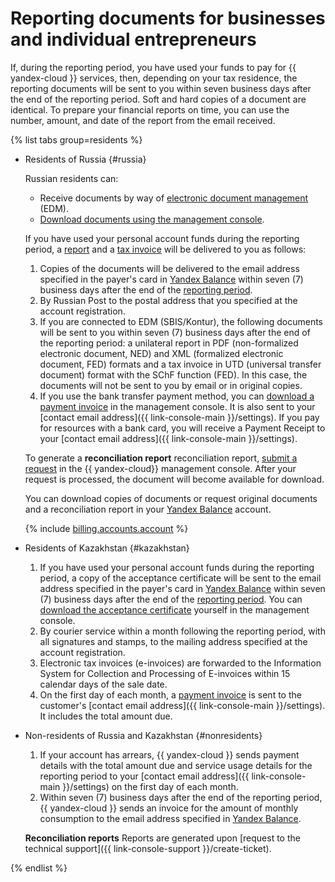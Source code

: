 # Reporting documents for businesses and individual entrepreneurs


If, during the reporting period, you have used your funds to pay for {{ yandex-cloud }} services, then, depending on your tax residence, the reporting documents will be sent to you within seven business days after the end of the reporting period.
Soft and hard copies of a document are identical. To prepare your financial reports on time, you can use the number, amount, and date of the report from the email received.

{% list tabs group=residents %}

- Residents of Russia {#russia}

   Russian residents can:
   * Receive documents by way of [electronic document management](../concepts/edo.md) (EDM).
   * [Download documents using the management console](../operations/download-reporting-docs.md).

   If you have used your personal account funds during the reporting period, a [report](../concepts/act.md) and a [tax invoice](../concepts/invoice.md) will be delivered to you as follows:
   1. Copies of the documents will be delivered to the email address specified in the payer's card in [Yandex Balance](https://balance.yandex.ru) within seven (7) business days after the end of the [reporting period](../concepts/reporting-period.md).
   1. By Russian Post to the postal address that you specified at the account registration.
   1. If you are connected to EDM (SBIS/Kontur), the following documents will be sent to you within seven (7) business days after the end of the reporting period: a unilateral report in PDF (non-formalized electronic document, NED) and XML (formalized electronic document, FED) formats and a tax invoice in UTD (universal transfer document) format with the SChF function (FED). In this case, the documents will not be sent to you by email or in original copies.
   1. If you use the bank transfer payment method, you can [download a payment invoice](../operations/pay-the-bill.md) in the management console. It is also sent to your [contact email address]({{ link-console-main }}/settings). If you pay for resources with a bank card, you will receive a Payment Receipt to your [contact email address]({{ link-console-main }}/settings).

   To generate a **reconciliation report**
   reconciliation report, [submit a request](../operations/download-reporting-docs) in the {{ yandex-cloud}} management console. After your request is processed, the document will become available for download.

   You can download copies of documents or request original documents and a reconciliation report in your [Yandex Balance](https://balance.yandex.ru) account.

   {% include [billing.accounts.account](../../_includes/billing/accountant-role.md) %}

- Residents of Kazakhstan {#kazakhstan}

   1. If you have used your personal account funds during the reporting period, a copy of the acceptance certificate will be sent to the email address specified in the payer's card in [Yandex Balance](../concepts/reporting-period.md) within seven (7) business days after the end of the [reporting period](https://balance.yandex.com). You can [download the acceptance certificate](../operations/download-reporting-docs.md) yourself in the management console.
   1. By courier service within a month following the reporting period, with all signatures and stamps, to the mailing address specified at the account registration.
   1. Electronic tax invoices (e-invoices) are forwarded to the Information System for Collection and Processing of E-invoices within 15 calendar days of the sale date.
   1. On the first day of each month, a [payment invoice](../concepts/bill.md) is sent to the customer's [contact email address]({{ link-console-main }}/settings). It includes the total amount due.

- Non-residents of Russia and Kazakhstan {#nonresidents}

   1. If your account has arrears, {{ yandex-cloud }} sends payment details with the total amount due and service usage details for the reporting period to your [contact email address]({{ link-console-main }}/settings) on the first day of each month.
   1. Within seven (7) business days after the end of the reporting period, {{ yandex-cloud }} sends an invoice for the amount of monthly consumption to the email address specified in [Yandex Balance](https://balance.yandex.com).

   **Reconciliation reports**
   Reports are generated upon [request to the technical support]({{ link-console-support }}/create-ticket).

{% endlist %}


